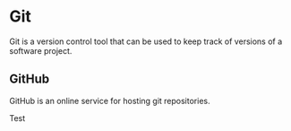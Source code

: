# Git

Git is a version control tool that can be used to keep track of versions of a software project.

## GitHub

GitHub is an online service for hosting git repositories.

Test